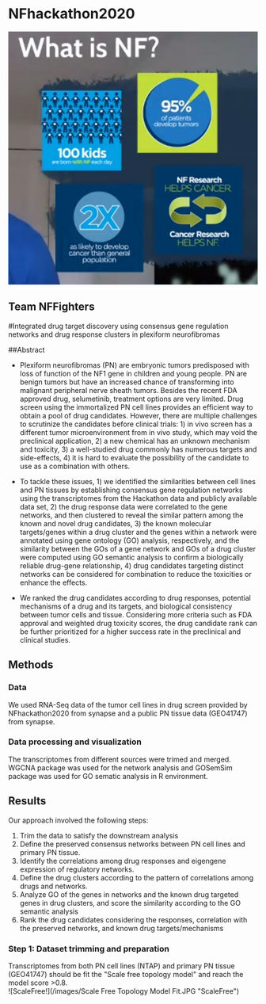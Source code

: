 # NFhackathon2020
![logo!](/Capture.JPG "Logo")
## Team NFFighters

#Integrated drug target discovery using consensus gene regulation networks and drug response clusters in plexiform neurofibromas 


##Abstract

* Plexiform neurofibromas (PN) are embryonic tumors predisposed with loss of function of the NF1 gene in children and young people. PN are benign tumors but have an increased chance of transforming into malignant peripheral nerve sheath tumors. Besides the recent FDA approved drug, selumetinib, treatment options are very limited. Drug screen using the immortalized PN cell lines provides an efficient way to obtain a pool of drug candidates. However, there are multiple challenges to scrutinize the candidates before clinical trials: 1) in vivo screen has a different tumor microenvironment from in vivo study, which may void the preclinical application, 2) a new chemical has an unknown mechanism and toxicity, 3) a well-studied drug commonly has numerous targets and side-effects, 4) it is hard to evaluate the possibility of the candidate to use as a combination with others. 

* To tackle these issues, 1) we identified the similarities between cell lines and PN tissues by establishing consensus gene regulation networks using the transcriptomes from the Hackathon data and publicly available data set, 2) the drug response data were correlated to the gene networks, and then clustered to reveal the similar pattern among the known and novel drug candidates, 3) the known molecular targets/genes within a drug cluster and the genes within a network were annotated using gene ontology (GO) analysis, respectively, and the similarity between the GOs of a gene network and GOs of a drug cluster were computed using GO semantic analysis to confirm a biologically reliable drug-gene relationship, 4) drug candidates targeting distinct networks can be considered for combination to reduce the toxicities or enhance the effects.  

* We ranked the drug candidates according to drug responses, potential mechanisms of a drug and its targets, and biological consistency between tumor cells and tissue. Considering more criteria such as FDA approval and weighted drug toxicity scores, the drug candidate rank can be further prioritized for a higher success rate in the preclinical and clinical studies.


## Methods

### Data
We used RNA-Seq data of the tumor cell lines in drug screen provided by NFhackathon2020 from synapse and a public PN tissue data (GEO41747) from synapse. 

### Data processing and visualization 
The transcriptomes from different sources were trimed and merged. WGCNA package was used for the network analysis and GOSemSim package was used for GO sematic analysis in R environment. 

## Results

Our approach involved the following steps:
1. Trim the data to satisfy the downstream analysis
2. Define the preserved consensus networks between PN cell lines and primary PN tissue. 
3. Identify the correlations among drug responses and eigengene expression of regulatory networks. 
4. Define the drug clusters according to the pattern of correlations among drugs and networks.
5. Analyze GO of the genes in networks and the known drug targeted genes in drug clusters, and score the similarity according to the GO semantic analysis
6. Rank the drug candidates considering the responses, correlation with the preserved networks, and known drug targets/mechanisms

### Step 1: Dataset trimming and preparation 
Transcriptomes from both PN cell lines (NTAP) and primary PN tissue (GEO41747) should be fit the "Scale free topology model" and reach the model score >0.8.   
![ScaleFree!](/images/Scale Free Topology Model Fit.JPG "ScaleFree")


